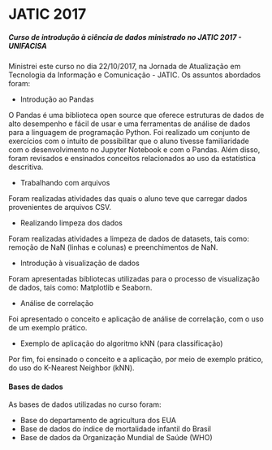 # JATIC 2017

##### Curso de introdução à ciência de dados ministrado no JATIC 2017 - UNIFACISA

Ministrei este curso no dia 22/10/2017, na Jornada de Atualização em Tecnologia da Informação e Comunicação - JATIC. Os assuntos abordados foram:

* Introdução ao Pandas

O Pandas é uma biblioteca open source que oferece estruturas de dados de alto desempenho e fácil de usar e uma ferramentas de análise de dados para a linguagem de programação Python. Foi realizado um conjunto de exercícios com o intuito de possibilitar que o aluno tivesse familiaridade com o desenvolvimento no Jupyter Notebook e com o Pandas. 
Além disso, foram revisados e ensinados conceitos relacionados ao uso da estatística descritiva.

* Trabalhando com arquivos

Foram realizadas atividades das quais o aluno teve que carregar dados provenientes de arquivos CSV.

* Realizando limpeza dos dados

Foram realizadas atividades a limpeza de dados de datasets, tais como: remoção de NaN (linhas e colunas) e preenchimentos de NaN. 

* Introdução à visualização de dados

Foram apresentadas bibliotecas utilizadas para o processo de visualização de dados, tais como: Matplotlib e Seaborn.

* Análise de correlação

Foi apresentado o conceito e aplicação de análise de correlação, com o uso de um exemplo prático.

* Exemplo de aplicação do algoritmo kNN (para classificação)

Por fim, foi ensinado o conceito e a aplicação, por meio de exemplo prático, do uso do K-Nearest Neighbor (kNN).

#### Bases de dados

As bases de dados utilizadas no curso foram:

* Base do departamento de agricultura dos EUA
* Base de dados do índice de mortalidade infantil do Brasil
* Base de dados da Organização Mundial de Saúde (WHO)

